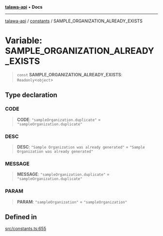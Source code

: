 [**talawa-api**](../../README.md) • **Docs**

***

[talawa-api](../../modules.md) / [constants](../README.md) / SAMPLE\_ORGANIZATION\_ALREADY\_EXISTS

# Variable: SAMPLE\_ORGANIZATION\_ALREADY\_EXISTS

> `const` **SAMPLE\_ORGANIZATION\_ALREADY\_EXISTS**: `Readonly`\<`object`\>

## Type declaration

### CODE

> **CODE**: `"sampleOrganization.duplicate"` = `"sampleOrganization.duplicate"`

### DESC

> **DESC**: `"Sample Organization was already generated"` = `"Sample Organization was already generated"`

### MESSAGE

> **MESSAGE**: `"sampleOrganization.duplicate"` = `"sampleOrganization.duplicate"`

### PARAM

> **PARAM**: `"sampleOrganization"` = `"sampleOrganization"`

## Defined in

[src/constants.ts:655](https://github.com/PalisadoesFoundation/talawa-api/blob/6712e9940a5702665afc506fa9f6e9d7e1dc7991/src/constants.ts#L655)
